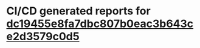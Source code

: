 # CI/CD generated reports for [dc19455e8fa7dbc807b0eac3b643ce2d3579c0d5](https://github.com/hydephp/develop/commit/dc19455e8fa7dbc807b0eac3b643ce2d3579c0d5)
